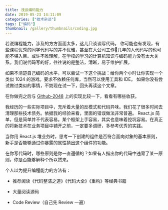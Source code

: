 ```yaml
---
title: 浅谈编码能力
date: 2019-05-23 14:11:09
categories: ["技术杂谈"]
tags: ["编码"]
thumbnail: /gallery/thumbnails/coding.jpg
---
```


若说编程能力，涉及的方方面面太多，这儿只谈谈写代码。
你可能也有发现，有些课程优秀的同学代码写的并不优雅，甚至在大公司工作几年的人代码写的也可能不堪入目。或许不难理解，在学校的学习的计算机知识与编码能力没有太大关系。我们说代码写的好，往往说的是整洁，清晰，易于维护扩展。

如果不清楚自己编码的水平，可以尝试一下这个挑战：给你两个小时让你实现一个类似 1024 的游戏。要求不依赖任何库，当然可以使用工具和 IDE。
如果你没有尝试做过类似的事情，不妨现在试一下，回头再读这个文章。

在你做完之后与 [Github-2048](https://github.com/gabrielecirulli/2048) 上的实现比较一下，看看有哪些收获。

我经历的一些实际项目中，充斥着大量的反模式和代码异味。我们花了很多时间去清理那些技术债务。依据我的经验来看，里面的错误做法非常普遍。
React.js 简单，但是简单并不代表容易。某个框架上手容易，其实也意味着挖坑容易。在真正的将新技术在业务项目中铺开之前，一定要多调研，多参考优秀的实践。

当你用 React.js 堆业务时，思考一下创建的组件是否符合面向对象的基本原则，新手是否能够通过你暴露的属性猜出这个组件的功能。

在你写代码时，哪些原则是你一直遵循的？如果有人指出你的代码中违背了某一原则，你是否能够解释个所以然来。


个人以为提升编程能力的方法有：

- 推荐阅读《代码整洁之道》《代码大全》《重构》等经典书籍

- 大量阅读源码

- Code Review（自己先 Review 一遍）
